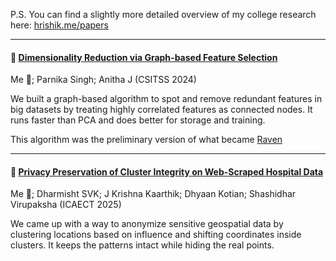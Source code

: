 P.S. You can find a slightly more detailed overview of my college research here: [hrishik.me/papers](https://hrishik.me/papers)

---

#### 🧺 [Dimensionality Reduction via Graph-based Feature Selection](https://ieeexplore.ieee.org/document/10817068)

Me 👋; Parnika Singh; Anitha J (CSITSS 2024)

We built a graph-based algorithm to spot and remove redundant features in big datasets by treating highly correlated features as connected nodes. It runs faster than PCA and does better for storage and training.

This algorithm was the preliminary version of what became [Raven](/?content=projects.md#projects-raven)

---

#### 🏥 [Privacy Preservation of Cluster Integrity on Web-Scraped Hospital Data](https://ieeexplore.ieee.org/document/10958977)

Me 👋; Dharmisht SVK; J Krishna Kaarthik; Dhyaan Kotian; Shashidhar Virupaksha (ICAECT 2025)

We came up with a way to anonymize sensitive geospatial data by clustering locations based on influence and shifting coordinates inside clusters. It keeps the patterns intact while hiding the real points.
